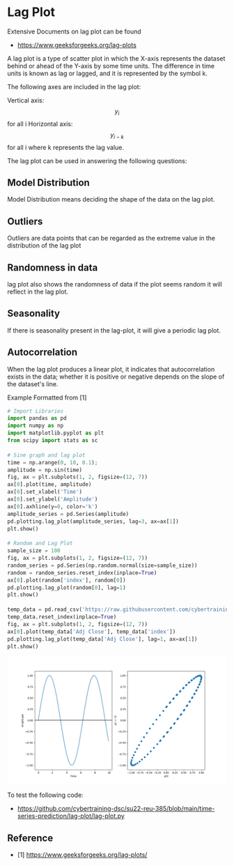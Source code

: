 # Lag Plot

Extensive Documents on lag plot can be found 

* <https://www.geeksforgeeks.org/lag-plots>


A lag plot is a type of scatter plot in which the X-axis 
represents the dataset behind or ahead of the Y-axis by some
time units. The difference in time units is known as lag or
lagged, and it is represented by the symbol k.

The following axes are included in the lag plot:

Vertical axis: $$y_i$$ for all i
Horizontal axis: $$y_{i-k}$$ for all i where k represents the lag value.

The lag plot can be used in answering the following questions:

## Model Distribution

Model Distribution means deciding the shape of the data on 
the lag plot.

## Outliers

Outliers are data points that can be regarded as the extreme value 
in the distribution of the lag plot

## Randomness in data

lag plot also shows the randomness of data if the plot seems random 
it will reflect in the lag plot.

## Seasonality

If there is seasonality present in the lag-plot, it will give a periodic lag
plot.

## Autocorrelation

When the lag plot produces a linear plot, it indicates that autocorrelation exists 
in the data; whether it is positive or negative depends on the slope of the dataset's
line.

Example Formatted from [1]

``` python
# Import Libraries
import pandas as pd
import numpy as np
import matplotlib.pyplot as plt
from scipy import stats as sc

# Sine graph and lag plot
time = np.arange(0, 10, 0.1);
amplitude = np.sin(time)
fig, ax = plt.subplots(1, 2, figsize=(12, 7))
ax[0].plot(time, amplitude)
ax[0].set_xlabel('Time')
ax[0].set_ylabel('Amplitude')
ax[0].axhline(y=0, color='k')
amplitude_series = pd.Series(amplitude)
pd.plotting.lag_plot(amplitude_series, lag=3, ax=ax[1])
plt.show()

# Random and Lag Plot
sample_size = 100
fig, ax = plt.subplots(1, 2, figsize=(12, 7))
random_series = pd.Series(np.random.normal(size=sample_size))
random = random_series.reset_index(inplace=True)
ax[0].plot(random['index'], random[0])
pd.plotting.lag_plot(random[0], lag=1)
plt.show()

temp_data = pd.read_csv('https://raw.githubusercontent.com/cybertraining-dsc/su22-reu-385/main/time-series-prediction/temperature2.csv')
temp_data.reset_index(inplace=True)
fig, ax = plt.subplots(1, 2, figsize=(12, 7))
ax[0].plot(temp_data['Adj Close'], temp_data['index'])
pd.plotting.lag_plot(temp_data['Adj Close'], lag=1, ax=ax[1])
plt.show()
```

![img.png](images/img.png)

To test the following code:

* <https://github.com/cybertraining-dsc/su22-reu-385/blob/main/time-series-prediction/lag-plot/lag-plot.py>

## Reference

* [1] <https://www.geeksforgeeks.org/lag-plots/>
